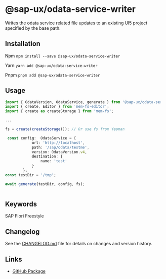 # @sap-ux/odata-service-writer

Writes the odata service related file updates to an existing UI5 project specified by the base path.


## Installation
Npm
`npm install --save @sap-ux/odata-service-writer`

Yarn
`yarn add @sap-ux/odata-service-writer`

Pnpm
`pnpm add @sap-ux/odata-service-writer`

## Usage

```Typescript
import { OdataVersion, OdataService, generate } from '@sap-ux/odata-service-writer';
import { create, Editor } from 'mem-fs-editor';
import { create as createStorage } from 'mem-fs';

...

fs = create(createStorage()); // Or use fs from Yeoman

 const config:  OdataService = {
            url: 'http://localhost',
            path: '/sap/odata/testme',
            version: OdataVersion.v4,
            destination: {
                name: 'test'
            }
        };
const testDir = '/tmp';

await generate(testDir, config, fs);
        
```

## Keywords
SAP Fiori Freestyle

## Changelog

See the [CHANGELOG.md](https://github.com/SAP/open-ux-tools/blob/main/packages/odata-service-writer/CHANGELOG.md) file for details on changes and version history.
## Links

- [GitHub Package](https://github.com/SAP/open-ux-tools/tree/main/packages/odata-service-writer)